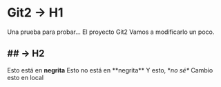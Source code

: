 # Git2 -> H1
Una prueba para probar... El proyecto Git2
Vamos a modificarlo un poco.

## \#\# -> H2
Esto está en **negrita** 
Esto no está en \*\*negrita\*\*
Y esto, \**no sé\**
Cambio esto en local